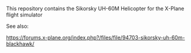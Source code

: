 
This repository contains the Sikorsky UH-60M Helicopter for the X-Plane flight simulator


See also:

https://forums.x-plane.org/index.php?/files/file/94703-sikorsky-uh-60m-blackhawk/




